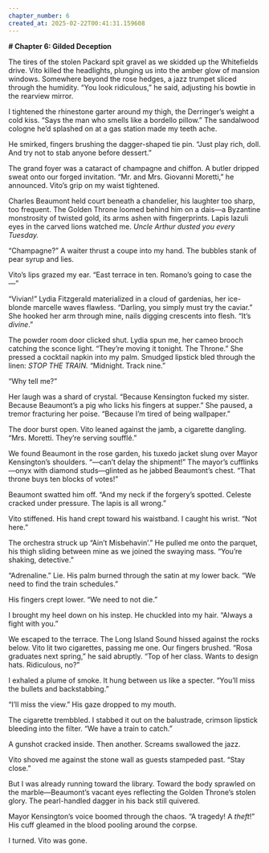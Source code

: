 ```yaml
---
chapter_number: 6
created_at: 2025-02-22T00:41:31.159608
---
```

**# Chapter 6: Gilded Deception**  

The tires of the stolen Packard spit gravel as we skidded up the Whitefields drive. Vito killed the headlights, plunging us into the amber glow of mansion windows. Somewhere beyond the rose hedges, a jazz trumpet sliced through the humidity. “You look ridiculous,” he said, adjusting his bowtie in the rearview mirror.  

I tightened the rhinestone garter around my thigh, the Derringer’s weight a cold kiss. “Says the man who smells like a bordello pillow.” The sandalwood cologne he’d splashed on at a gas station made my teeth ache.  

He smirked, fingers brushing the dagger-shaped tie pin. “Just play rich, doll. And try not to stab anyone before dessert.”  

The grand foyer was a cataract of champagne and chiffon. A butler dripped sweat onto our forged invitation. “Mr. and Mrs. Giovanni Moretti,” he announced. Vito’s grip on my waist tightened.  

Charles Beaumont held court beneath a chandelier, his laughter too sharp, too frequent. The Golden Throne loomed behind him on a dais—a Byzantine monstrosity of twisted gold, its arms ashen with fingerprints. Lapis lazuli eyes in the carved lions watched me. *Uncle Arthur dusted you every Tuesday.*  

“Champagne?” A waiter thrust a coupe into my hand. The bubbles stank of pear syrup and lies.  

Vito’s lips grazed my ear. “East terrace in ten. Romano’s going to case the—”  

“Vivian!” Lydia Fitzgerald materialized in a cloud of gardenias, her ice-blonde marcelle waves flawless. “Darling, you simply must try the caviar.” She hooked her arm through mine, nails digging crescents into flesh. “It’s *divine*.”  

The powder room door clicked shut. Lydia spun me, her cameo brooch catching the sconce light. “They’re moving it tonight. The Throne.” She pressed a cocktail napkin into my palm. Smudged lipstick bled through the linen: *STOP THE TRAIN.* “Midnight. Track nine.”  

“Why tell me?”  

Her laugh was a shard of crystal. “Because Kensington fucked my sister. Because Beaumont’s a pig who licks his fingers at supper.” She paused, a tremor fracturing her poise. “Because I’m tired of being wallpaper.”  

The door burst open. Vito leaned against the jamb, a cigarette dangling. “Mrs. Moretti. They’re serving soufflé.”  

We found Beaumont in the rose garden, his tuxedo jacket slung over Mayor Kensington’s shoulders. “—can’t delay the shipment!” The mayor’s cufflinks—onyx with diamond studs—glinted as he jabbed Beaumont’s chest. “That throne buys ten blocks of votes!”  

Beaumont swatted him off. “And my neck if the forgery’s spotted. Celeste cracked under pressure. The lapis is all wrong.”  

Vito stiffened. His hand crept toward his waistband. I caught his wrist. “Not here.”  

The orchestra struck up “Ain’t Misbehavin’.” He pulled me onto the parquet, his thigh sliding between mine as we joined the swaying mass. “You’re shaking, detective.”  

“Adrenaline.” Lie. His palm burned through the satin at my lower back. “We need to find the train schedules.”  

His fingers crept lower. “We need to not die.”  

I brought my heel down on his instep. He chuckled into my hair. “Always a fight with you.”  

We escaped to the terrace. The Long Island Sound hissed against the rocks below. Vito lit two cigarettes, passing me one. Our fingers brushed. “Rosa graduates next spring,” he said abruptly. “Top of her class. Wants to design hats. Ridiculous, no?”  

I exhaled a plume of smoke. It hung between us like a specter. “You’ll miss the bullets and backstabbing.”  

“I’ll miss the view.” His gaze dropped to my mouth.  

The cigarette trembbled. I stabbed it out on the balustrade, crimson lipstick bleeding into the filter. “We have a train to catch.”  

A gunshot cracked inside. Then another. Screams swallowed the jazz.  

Vito shoved me against the stone wall as guests stampeded past. “Stay close.”  

But I was already running toward the library. Toward the body sprawled on the marble—Beaumont’s vacant eyes reflecting the Golden Throne’s stolen glory. The pearl-handled dagger in his back still quivered.  

Mayor Kensington’s voice boomed through the chaos. “A tragedy! A *theft*!” His cuff gleamed in the blood pooling around the corpse.  

I turned. Vito was gone.